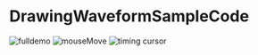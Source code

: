 # DrawingWaveformSampleCode
![fulldemo](https://github.com/Jasson-Chou/DrawingWaveformSampleCode/assets/74143452/4524ec21-730d-4db3-a687-cde8c4de160f)
![mouseMove](https://github.com/Jasson-Chou/DrawingWaveformSampleCode/assets/74143452/ec3aecc1-778c-4094-8990-3c801ed17839)
![timing cursor](https://github.com/Jasson-Chou/DrawingWaveformSampleCode/assets/74143452/aef4bef4-8214-42fd-84ca-98d77e21ec29)
